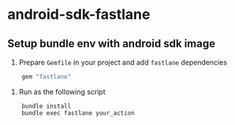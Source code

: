 # android-sdk-fastlane

## Setup bundle env with android sdk image

1. Prepare `Gemfile` in your project and add `fastlane` dependencies

```ruby
    gem "fastlane"
```
1. Run as the following script

```
    bundle install
    bundle exec fastlane your_action
```